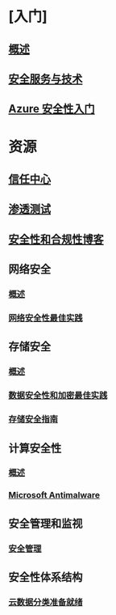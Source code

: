 # [入门]
## [概述](security-get-started-overview.md)
## [安全服务与技术](azure-security-services-technologies.md)
## [Azure 安全性入门](azure-security-getting-started.md)

# 资源
## [信任中心](security-microsoft-trust-center.md)
## [渗透测试](azure-security-pen-testing.md)
## [安全性和合规性博客](http://blogs.msdn.com/b/azuresecurity/)

## 网络安全
### [概述](security-network-overview.md)
### [网络安全性最佳实践](azure-security-network-security-best-practices.md)

## 存储安全
### [概述](security-storage-overview.md)
### [数据安全性和加密最佳实践](azure-security-data-encryption-best-practices.md)
### [存储安全指南](../storage/storage-security-guide.md)

## 计算安全性
### [概述](security-virtual-machines-overview.md)
### [Microsoft Antimalware](azure-security-antimalware.md)

## 安全管理和监视
### [安全管理](azure-security-management.md)

## 安全性体系结构
### [云数据分类准备就绪](azure-security-data-classification.md)
